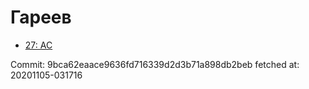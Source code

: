 # Гареев
- [27: AC](27.md)

Commit: 9bca62eaace9636fd716339d2d3b71a898db2beb
 fetched at: 20201105-031716
